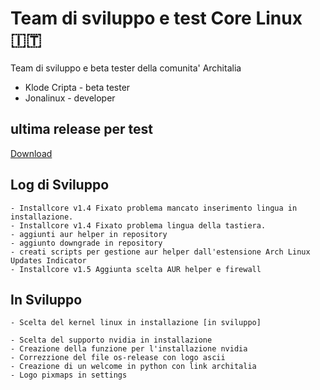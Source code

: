 # Team di sviluppo e test Core Linux 🇮🇹 
Team di sviluppo e beta tester della comunita' Architalia

- Klode Cripta - beta tester
- Jonalinux - developer

## ultima release per test
[Download](https://drive.google.com/file/d/1tG-4RM0cTteu-rIATe4-HYGKKIywmH2Y/view?usp=sharing) 

## Log di Sviluppo

```
- Installcore v1.4 Fixato problema mancato inserimento lingua in installazione.
- Installcore v1.4 Fixato problema lingua della tastiera.
- aggiunti aur helper in repository
- aggiunto downgrade in repository
- creati scripts per gestione aur helper dall'estensione Arch Linux Updates Indicator
- Installcore v1.5 Aggiunta scelta AUR helper e firewall
```

## In Sviluppo

```
- Scelta del kernel linux in installazione [in sviluppo]

- Scelta del supporto nvidia in installazione
- Creazione della funzione per l'installazione nvidia
- Correzzione del file os-release con logo ascii
- Creazione di un welcome in python con link architalia
- Logo pixmaps in settings 
```
